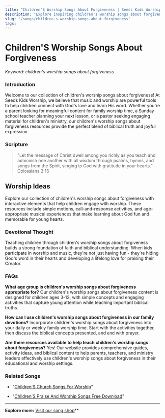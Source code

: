 ```yaml
---
title: "Children'S Worship Songs About Forgiveness | Seeds Kids Worship"
description: "Explore inspiring children's worship songs about forgiveness for children's worship and faith development. Biblical music resources for families and ministry."
slug: "/songs/children-s-worship-songs-about-forgiveness"
tags:
---
```


# Children'S Worship Songs About Forgiveness

_Keyword: children's worship songs about forgiveness_

### Introduction

Welcome to our collection of children's worship songs about forgiveness! At Seeds Kids Worship, we believe that music and worship are powerful tools to help children connect with God's love and learn His word. Whether you're a parent looking for meaningful content for family worship time, a Sunday school teacher planning your next lesson, or a pastor seeking engaging material for children's ministry, our children's worship songs about forgiveness resources provide the perfect blend of biblical truth and joyful expression.

### Scripture

> "Let the message of Christ dwell among you richly as you teach and admonish one another with all wisdom through psalms, hymns, and songs from the Spirit, singing to God with gratitude in your hearts." - Colossians 3:16

## Worship Ideas

Explore our collection of children's worship songs about forgiveness with interactive elements that help children engage with worship. These resources include simple motions, call-and-response activities, and age-appropriate musical experiences that make learning about God fun and memorable for young hearts.

### Devotional Thought

Teaching children through children's worship songs about forgiveness builds a strong foundation of faith and biblical understanding. When kids participate in worship and music, they're not just having fun - they're hiding God's word in their hearts and developing a lifelong love for praising their Creator.

### FAQs

**What age group is children's worship songs about forgiveness appropriate for?**
Our children's worship songs about forgiveness content is designed for children ages 3-12, with simple concepts and engaging activities that capture young attention while teaching important biblical truths.

**How can I use children's worship songs about forgiveness in our family devotions?**
Incorporate children's worship songs about forgiveness into your daily or weekly family worship time. Start with the activities together, then discuss the biblical concepts presented, and end with prayer.

**Are there resources available to help teach children's worship songs about forgiveness?**
Yes! Our website provides comprehensive guides, activity ideas, and biblical content to help parents, teachers, and ministry leaders effectively use children's worship songs about forgiveness in their educational and worship settings.

### Related Songs

- "[Children'S Church Songs For Worship](/songs/children-s-church-songs-for-worship/)"

- "[Children'S Praise And Worship Songs Free Download](/songs/children-s-praise-and-worship-songs-free-download/)"

---

**Explore more:** [Visit our song shop](https://seedskidsworship.com/shop)**

<!-- Schema Markup -->
<script type="application/ld+json">
{
  "@context": "https://schema.org",
  "@type": "MusicRecording",
  "name": "Children'S Worship Songs About Forgiveness",
  "byArtist": {
    "@type": "MusicGroup",
    "name": "Seeds Kids Worship"
  },
  "isFamilyFriendly": true,
  "url": "https://seedskidsworship.com/songs/children-s-worship-songs-about-forgiveness/"
}
</script>